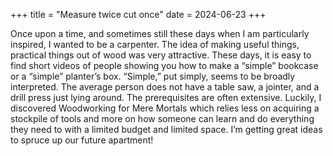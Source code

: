 +++
title = "Measure twice cut once"
date = 2024-06-23
+++

Once upon a time, and sometimes still these days when I am particularly inspired, I wanted to be a carpenter. The idea of making useful things, practical things out of wood was very attractive. These days, it is easy to find short videos of people showing you how to make a “simple” bookcase or a “simple” planter’s box. “Simple,” put simply, seems to be broadly interpreted. The average person does not have a table saw, a jointer, and a drill press just lying around. The prerequisites are often extensive. Luckily, I discovered Woodworking for Mere Mortals which relies less on acquiring a stockpile of tools and more on how someone can learn and do everything they need to with a limited budget and limited space. I’m getting great ideas to spruce up our future apartment!
